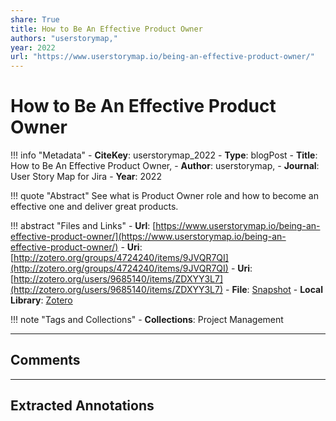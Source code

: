 ```yaml
---
share: True
title: How to Be An Effective Product Owner
authors: "userstorymap,"
year: 2022
url: "https://www.userstorymap.io/being-an-effective-product-owner/"
---
```

# How to Be An Effective Product Owner

!!! info "Metadata"
	- **CiteKey**: userstorymap_2022
	- **Type**: blogPost
	- **Title**: How to Be An Effective Product Owner, 
	- **Author**: userstorymap,
	- **Journal**: User Story Map for Jira 
	- **Year**: 2022 

!!! quote "Abstract"
	See what is Product Owner role and how to become an effective one and deliver great products.

!!! abstract "Files and Links"
	- **Url**: [https://www.userstorymap.io/being-an-effective-product-owner/](https://www.userstorymap.io/being-an-effective-product-owner/)
	- **Uri**: [http://zotero.org/groups/4724240/items/9JVQR7QI](http://zotero.org/groups/4724240/items/9JVQR7QI)
	- **Uri**: [http://zotero.org/users/9685140/items/ZDXYY3L7](http://zotero.org/users/9685140/items/ZDXYY3L7)
	- **File**: [Snapshot](file:///Users/jan/Zotero/storage/BPQZKMNM/being-an-effective-product-owner.html)
	- **Local Library**: [Zotero]((zotero://select/library/items/ZDXYY3L7))

!!! note "Tags and Collections"
	- **Collections**: Project Management

----

## Comments



----

## Extracted Annotations